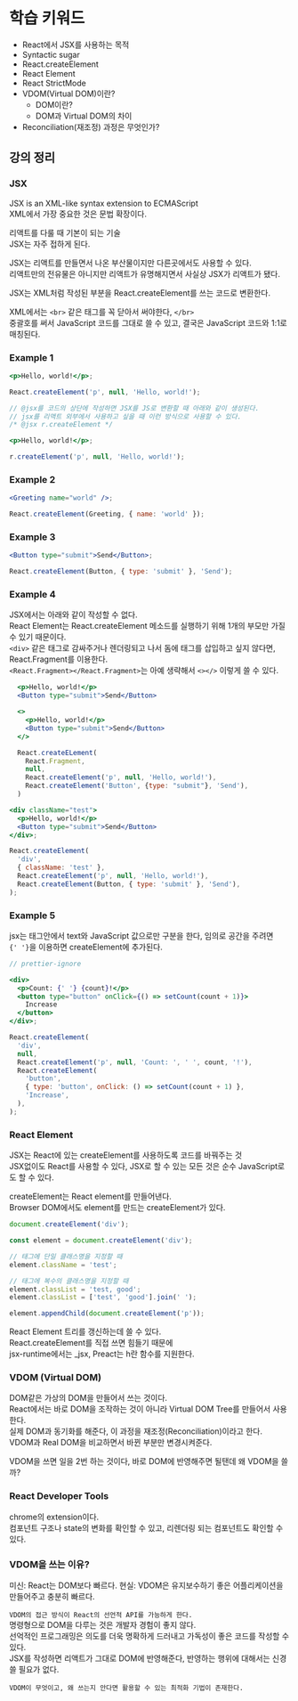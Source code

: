 # 학습 키워드

- React에서 JSX를 사용하는 목적
- Syntactic sugar
- React.createElement
- React Element
- React StrictMode
- VDOM(Virtual DOM)이란?
  - DOM이란?
  - DOM과 Virtual DOM의 차이
- Reconciliation(재조정) 과정은 무엇인가?

## 강의 정리

### JSX

JSX is an XML-like syntax extension to ECMAScript  
XML에서 가장 중요한 것은 문법 확장이다.

리액트를 다룰 때 기본이 되는 기술  
JSX는 자주 접하게 된다.

JSX는 리액트를 만들면서 나온 부산물이지만 다른곳에서도 사용할 수 있다.  
리액트만의 전유물은 아니지만 리액트가 유명해지면서 사실상 JSX가 리액트가 됐다.

JSX는 XML처럼 작성된 부분을 React.createElement를 쓰는 코드로 변환한다.

XML에서는 `<br>` 같은 태그를 꼭 닫아서 써야한다, `</br>`  
중괄호를 써서 JavaScript 코드를 그대로 쓸 수 있고, 결국은 JavaScript 코드와 1:1로 매칭된다.

### Example 1

```jsx
<p>Hello, world!</p>;

React.createElement('p', null, 'Hello, world!');

// @jsx를 코드의 상단에 작성하면 JSX를 JS로 변환할 때 아래와 같이 생성된다.
// jsx를 리액트 외부에서 사용하고 싶을 때 이런 방식으로 사용할 수 있다.
/* @jsx r.createElement */

<p>Hello, world!</p>;

r.createElement('p', null, 'Hello, world!');
```

### Example 2

```jsx
<Greeting name="world" />;

React.createElement(Greeting, { name: 'world' });
```

### Example 3

```jsx
<Button type="submit">Send</Button>;

React.createElement(Button, { type: 'submit' }, 'Send');
```

### Example 4

JSX에서는 아래와 같이 작성할 수 없다.  
React Element는 React.createElement 메소드를 실행하기 위해 1개의 부모만 가질 수 있기 때문이다.  
`<div>` 같은 태그로 감싸주거나 렌더링되고 나서 돔에 태그를 삽입하고 싶지 않다면, React.Fragment를 이용한다.  
`<React.Fragment></React.Fragment>`는 아예 생략해서 `<></>` 이렇게 쓸 수 있다.

```jsx
  <p>Hello, world!</p>
  <Button type="submit">Send</Button>

  <>
    <p>Hello, world!</p>
    <Button type="submit">Send</Button>
  </>

  React.createELement(
    React.Fragment,
    null,
    React.createElement('p', null, 'Hello, world!'),
    React.createElement('Button', {type: "submit"}, 'Send'),
  )
```

```jsx
<div className="test">
  <p>Hello, world!</p>
  <Button type="submit">Send</Button>
</div>;

React.createElement(
  'div',
  { className: 'test' },
  React.createElement('p', null, 'Hello, world!'),
  React.createElement(Button, { type: 'submit' }, 'Send'),
);
```

### Example 5

jsx는 태그안에서 text와 JavaScript 값으로만 구분을 한다, 임의로 공간을 주려면  
`{' '}`을 이용하면 createElement에 추가된다.

```jsx
// prettier-ignore

<div>
  <p>Count: {' '} {count}!</p>
  <button type="button" onClick={() => setCount(count + 1)}>
    Increase
  </button>
</div>;

React.createElement(
  'div',
  null,
  React.createElement('p', null, 'Count: ', ' ', count, '!'),
  React.createElement(
    'button',
    { type: 'button', onClick: () => setCount(count + 1) },
    'Increase',
  ),
);
```

### React Element

JSX는 React에 있는 createElement를 사용하도록 코드를 바꿔주는 것  
JSX없이도 React를 사용할 수 있다, JSX로 할 수 있는 모든 것은 순수 JavaScript로도 할 수 있다.

createElement는 React element를 만들어낸다.  
Browser DOM에서도 element를 만드는 createElement가 있다.

```js
document.createElement('div');

const element = document.createElement('div');

// 태그에 단일 클래스명을 지정할 때
element.className = 'test';

// 태그에 복수의 클래스명을 지정할 때
element.classList = 'test, good';
element.classList = ['test', 'good'].join(' ');

element.appendChild(document.createElement('p'));
```

React Element 트리를 갱신하는데 쓸 수 있다.  
React.createElement를 직접 쓰면 힘들기 때문에  
jsx-runtime에서는 \_jsx, Preact는 h란 함수를 지원한다.

### VDOM (Virtual DOM)

DOM같은 가상의 DOM을 만들어서 쓰는 것이다.  
React에서는 바로 DOM을 조작하는 것이 아니라 Virtual DOM Tree를 만들어서 사용한다.  
실제 DOM과 동기화를 해준다, 이 과정을 재조정(Reconciliation)이라고 한다.  
VDOM과 Real DOM을 비교하면서 바뀐 부분만 변경시켜준다.

VDOM을 쓰면 일을 2번 하는 것이다, 바로 DOM에 반영해주면 될탠데 왜 VDOM을 쓸까?

### React Developer Tools

chrome의 extension이다.  
컴포넌트 구조나 state의 변화를 확인할 수 있고, 리렌더링 되는 컴포넌트도 확인할 수 있다.

### VDOM을 쓰는 이유?

미신: React는 DOM보다 빠르다.
현실: VDOM은 유지보수하기 좋은 어플리케이션을 만들어주고 충분히 빠르다.

`VDOM의 접근 방식이 React의 선언적 API를 가능하게 한다.`  
명령형으로 DOM을 다루는 것은 개발자 경험이 좋지 않다.  
선억적인 프로그래밍은 의도를 더욱 명확하게 드러내고 가독성이 좋은 코드를 작성할 수 있다.  
JSX를 작성하면 리액트가 그대로 DOM에 반영해준다, 반영하는 행위에 대해서는 신경쓸 필요가 없다.

`VDOM이 무엇이고, 왜 쓰는지 안다면 활용할 수 있는 최적화 기법이 존재한다.`
